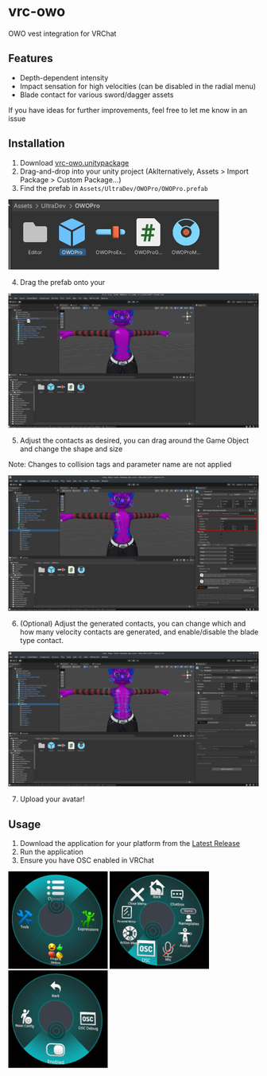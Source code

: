 # vrc-owo
OWO vest integration for VRChat

## Features
- Depth-dependent intensity
- Impact sensation for high velocities (can be disabled in the radial menu)
- Blade contact for various sword/dagger assets

If you have ideas for further improvements, feel free to let me know in an issue

## Installation
1. Download [vrc-owo.unitypackage](https://raw.githubusercontent.com/MrMineO5/vrc-owo/refs/heads/main/vrc-owo.unitypackage)
2. Drag-and-drop into your unity project (Aklternatively, Assets > Import Package > Custom Package...)
3. Find the prefab in `Assets/UltraDev/OWOPro/OWOPro.prefab`

![Prefab Location](images/Prefab.png)

4. Drag the prefab onto your 

![Drag Prefabe onto Avatar](images/AddPrefab.png)

5. Adjust the contacts as desired, you can drag around the Game Object and change the shape and size

Note: Changes to collision tags and parameter name are not applied

![Adjust Contact Position](images/AdjustContacts.png)

6. (Optional) Adjust the generated contacts, you can change which and how many velocity contacts are generated, and enable/disable the blade type contact.

![Adjust Generator](images/AdjustGenerator.png)

7. Upload your avatar!


## Usage
1. Download the application for your platform from the [Latest Release](https://github.com/MrMineO5/vrc-owo/releases/latest)
2. Run the application
3. Ensure you have OSC enabled in VRChat

<img src="images/OSCMain.png" alt="drawing" width="200"/>
<img src="images/OSCOptions.png" alt="drawing" width="200"/>
<img src="images/OSCEnabled.png" alt="drawing" width="200"/>

